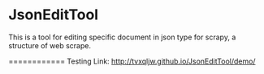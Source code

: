 JsonEditTool
============
This is a tool for editing specific document in json type for scrapy, a structure of web scrape.

============
Testing Link:
<a href="http://tvxqljw.github.io/JsonEditTool/demo/">http://tvxqljw.github.io/JsonEditTool/demo/</a>
